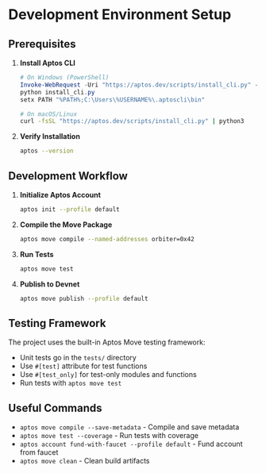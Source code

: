# Development Environment Setup

## Prerequisites

1. **Install Aptos CLI**
   ```powershell
   # On Windows (PowerShell)
   Invoke-WebRequest -Uri "https://aptos.dev/scripts/install_cli.py" -OutFile "install_cli.py"
   python install_cli.py
   setx PATH "%PATH%;C:\Users\%USERNAME%\.aptoscli\bin"
   ```
   
   ```bash
   # On macOS/Linux
   curl -fsSL "https://aptos.dev/scripts/install_cli.py" | python3
   ```

2. **Verify Installation**
   ```bash
   aptos --version
   ```

## Development Workflow

1. **Initialize Aptos Account**
   ```bash
   aptos init --profile default
   ```

2. **Compile the Move Package**
   ```bash
   aptos move compile --named-addresses orbiter=0x42
   ```

3. **Run Tests**
   ```bash
   aptos move test
   ```

4. **Publish to Devnet**
   ```bash
   aptos move publish --profile default
   ```

## Testing Framework

The project uses the built-in Aptos Move testing framework:
- Unit tests go in the `tests/` directory
- Use `#[test]` attribute for test functions
- Use `#[test_only]` for test-only modules and functions
- Run tests with `aptos move test`

## Useful Commands

- `aptos move compile --save-metadata` - Compile and save metadata
- `aptos move test --coverage` - Run tests with coverage
- `aptos account fund-with-faucet --profile default` - Fund account from faucet
- `aptos move clean` - Clean build artifacts